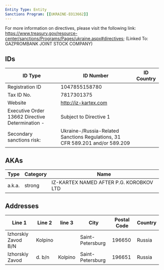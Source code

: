 ```yaml
---
Entity Type: Entity
Sanctions Program: [[UKRAINE-EO13662]]
---
```

For more information on directives, please visit the following link: https://www.treasury.gov/resource-center/sanctions/Programs/Pages/ukraine.aspx#directives; (Linked To: GAZPROMBANK JOINT STOCK COMPANY)

## IDs
| ID Type | ID Number | ID Country |
|---------|-----------|------------|
| Registration ID | 1047855158780 |  |
| Tax ID No. | 7817301375 |  |
| Website | http://iz-kartex.com |  |
| Executive Order 13662 Directive Determination - | Subject to Directive 1 |  |
| Secondary sanctions risk: | Ukraine-/Russia-Related Sanctions Regulations, 31 CFR 589.201 and/or 589.209 |  |


## AKAs
| Type | Category | Name      | 
|------|----------|-----------|
| a.k.a. | strong | IZ-KARTEX NAMED AFTER P.G. KOROBKOV LTD |


## Addresses
| Line 1 | Line 2 | line 3 | City | Postal Code| Country | 
|--------|--------|--------|------|------------|---------|
| Izhorskiy Zavod B/N | Kolpino |  | Saint-Petersburg | 196650 | Russia |
| Izhorskiy Zavod | d. b/n | Kolpino | Saint-Petersburg | 196651 | Russia |

